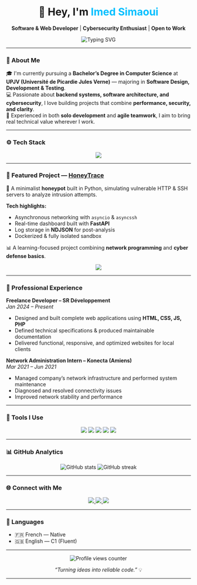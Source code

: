 <!-- README.md -->
<!-- ─────────────────────────────────────────────────────────────── -->
<!-- 🌍 IMED SIMAOUI - GITHUB PROFILE -->
<!-- ─────────────────────────────────────────────────────────────── -->

<h1 align="center">👋 Hey, I'm <span style="color:#00BFFF;">Imed Simaoui</span></h1>

<p align="center">
  <b>Software & Web Developer</b> | <b>Cybersecurity Enthusiast</b> | <b>Open to Work</b>
</p>

<p align="center">
  <img src="https://readme-typing-svg.herokuapp.com?size=22&duration=4000&color=00BFFF&center=true&vCenter=true&lines=Code+your+vision+%F0%9F%92%BB;BBuild+with+logic+%26+creativity+%F0%9F%9A%80;Keep+learning%2C+keep+building+%F0%9F%8C%9F" alt="Typing SVG" />
</p>

---

### 🧠 About Me

🎓 I'm currently pursuing a **Bachelor’s Degree in Computer Science** at **UPJV (Université de Picardie Jules Verne)** — majoring in **Software Design, Development & Testing**.  
💻 Passionate about **backend systems, software architecture, and cybersecurity**, I love building projects that combine **performance, security, and clarity**.  
🚀 Experienced in both **solo development** and **agile teamwork**, I aim to bring real technical value wherever I work.  

---

### ⚙️ Tech Stack

<p align="center">
  <img src="https://skillicons.dev/icons?i=python,cs,nodejs,php,html,css,js,sql,git,linux,docker,fastapi,react" />
</p>

---

### 🧩 Featured Project — <a href="https://github.com/ImedSIO/HoneyTrace">HoneyTrace</a>

🐝 A minimalist **honeypot** built in Python, simulating vulnerable HTTP & SSH servers to analyze intrusion attempts.  

**Tech highlights:**
- Asynchronous networking with `asyncio` & `asyncssh`
- Real-time dashboard built with **FastAPI**
- Log storage in **NDJSON** for post-analysis
- Dockerized & fully isolated sandbox

📊 A learning-focused project combining **network programming** and **cyber defense basics**.

<p align="center">
  <a href="https://github.com/ImedSIO/HoneyTrace">
    <img src="https://github-readme-stats.vercel.app/api/pin/?username=ImedSIO&repo=HoneyTrace&theme=tokyonight&hide_border=false&border_radius=10" />
  </a>
</p>

---

### 💼 Professional Experience

**Freelance Developer – SR Développement**  
*Jan 2024 – Present*  
- Designed and built complete web applications using **HTML, CSS, JS, PHP**  
- Defined technical specifications & produced maintainable documentation  
- Delivered functional, responsive, and optimized websites for local clients  

**Network Administration Intern – Konecta (Amiens)**  
*Mar 2021 – Jun 2021*  
- Managed company’s network infrastructure and performed system maintenance  
- Diagnosed and resolved connectivity issues  
- Improved network stability and performance  

---

### 🧰 Tools I Use

<p align="center">
  <img src="https://img.shields.io/badge/Editor-VS%20Code-blue?logo=visualstudiocode&style=for-the-badge" />
  <img src="https://img.shields.io/badge/Database-MySQL-orange?logo=mysql&style=for-the-badge" />
  <img src="https://img.shields.io/badge/Framework-FastAPI-009688?logo=fastapi&style=for-the-badge" />
  <img src="https://img.shields.io/badge/Container-Docker-2496ED?logo=docker&style=for-the-badge" />
  <img src="https://img.shields.io/badge/Version_Control-Git-F05032?logo=git&style=for-the-badge" />
</p>

---

### 📊 GitHub Analytics

<p align="center">
  <img src="https://github-readme-stats.vercel.app/api?username=ImedSIO&show_icons=true&theme=tokyonight&hide_border=false&border_radius=10" alt="GitHub stats" />
  <img src="https://github-readme-streak-stats.herokuapp.com/?user=ImedSIO&theme=tokyonight&hide_border=false&border_radius=10" alt="GitHub streak" />
</p>

---

### 🌐 Connect with Me

<p align="center">
  <a href="https://www.linkedin.com/in/imed-simaoui/">
    <img src="https://img.shields.io/badge/LinkedIn-Imed%20Simaoui-blue?style=for-the-badge&logo=linkedin" />
  </a>
  <a href="mailto:isimaoui@gmail.com">
    <img src="https://img.shields.io/badge/Email-isimaoui%40gmail.com-red?style=for-the-badge&logo=gmail" />
  </a>
  <a href="https://simaoui-imed.vercel.app/">
    <img src="https://img.shields.io/badge/Portfolio-simaoui--imed.vercel.app-000?style=for-the-badge&logo=vercel" />
  </a>
</p>

---

### 💬 Languages
- 🇫🇷 French — Native  
- 🇬🇧 English — C1 (Fluent)

---

<p align="center">
  <img src="https://komarev.com/ghpvc/?username=ImedSIO&style=flat-square&color=blue" alt="Profile views counter" />
</p>

<p align="center">
  <i>“Turning ideas into reliable code.”</i> 💡
</p>

---

